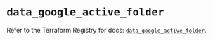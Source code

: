 # `data_google_active_folder`

Refer to the Terraform Registry for docs: [`data_google_active_folder`](https://registry.terraform.io/providers/hashicorp/google/5.33.0/docs/data-sources/active_folder).
